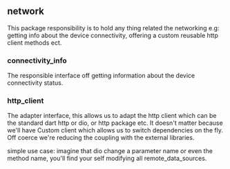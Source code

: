 ## network

This package responsibility is to hold any thing related the networking e.g:
getting info about the device connectivity, offering a custom reusable http client methods ect.

### connectivity_info

The responsible interface off getting information about the device connectivity status.

### http_client

The adapter interface, this allows us to adapt the http client which can be the standard dart http
or dio, or http package etc. It doesn't matter because we'll have Custom client which allows us to
switch dependencies on the fly. Off coerce we're reducing the coupling with the external libraries.

simple use case: imagine that dio change a parameter name or even the method name, you'll find your
self modifying all remote_data_sources.
